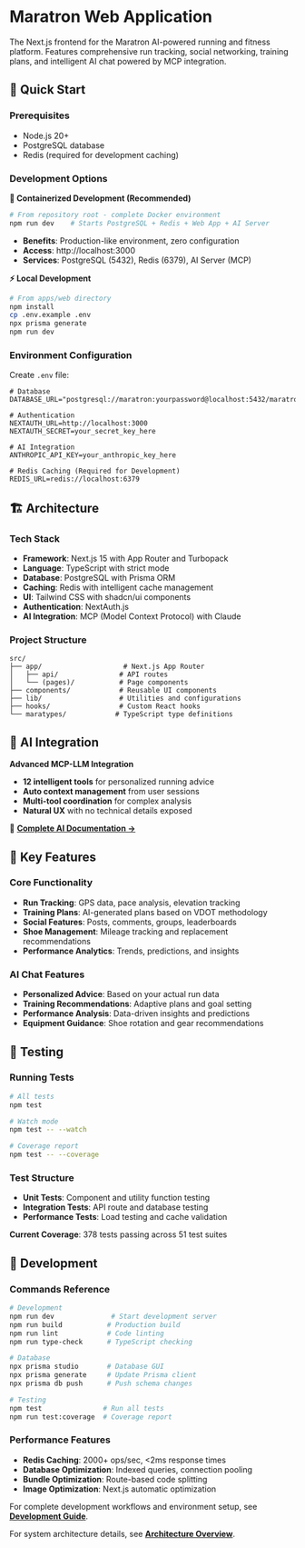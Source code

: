 # Maratron Web Application

The Next.js frontend for the Maratron AI-powered running and fitness platform. Features comprehensive run tracking, social networking, training plans, and intelligent AI chat powered by MCP integration.

## 🚀 Quick Start

### Prerequisites
- Node.js 20+
- PostgreSQL database
- Redis (required for development caching)

### Development Options

**🐳 Containerized Development (Recommended)**
```bash
# From repository root - complete Docker environment
npm run dev    # Starts PostgreSQL + Redis + Web App + AI Server
```
- **Benefits**: Production-like environment, zero configuration
- **Access**: http://localhost:3000
- **Services**: PostgreSQL (5432), Redis (6379), AI Server (MCP)

**⚡ Local Development**
```bash
# From apps/web directory
npm install
cp .env.example .env
npx prisma generate
npm run dev
```

### Environment Configuration

Create `.env` file:
```env
# Database
DATABASE_URL="postgresql://maratron:yourpassword@localhost:5432/maratrondb"

# Authentication  
NEXTAUTH_URL=http://localhost:3000
NEXTAUTH_SECRET=your_secret_key_here

# AI Integration
ANTHROPIC_API_KEY=your_anthropic_key_here

# Redis Caching (Required for Development)
REDIS_URL=redis://localhost:6379
```

## 🏗️ Architecture

### Tech Stack
- **Framework**: Next.js 15 with App Router and Turbopack
- **Language**: TypeScript with strict mode
- **Database**: PostgreSQL with Prisma ORM
- **Caching**: Redis with intelligent cache management
- **UI**: Tailwind CSS with shadcn/ui components
- **Authentication**: NextAuth.js
- **AI Integration**: MCP (Model Context Protocol) with Claude

### Project Structure
```
src/
├── app/                    # Next.js App Router
│   ├── api/               # API routes
│   └── (pages)/           # Page components
├── components/            # Reusable UI components
├── lib/                   # Utilities and configurations
├── hooks/                 # Custom React hooks
└── maratypes/            # TypeScript type definitions
```

## 🧠 AI Integration

**Advanced MCP-LLM Integration**
- **12 intelligent tools** for personalized running advice
- **Auto context management** from user sessions
- **Multi-tool coordination** for complex analysis
- **Natural UX** with no technical details exposed

📖 **[Complete AI Documentation →](../../docs/mcp-llm-integration.md)**

## 🎯 Key Features

### Core Functionality
- **Run Tracking**: GPS data, pace analysis, elevation tracking
- **Training Plans**: AI-generated plans based on VDOT methodology
- **Social Features**: Posts, comments, groups, leaderboards
- **Shoe Management**: Mileage tracking and replacement recommendations
- **Performance Analytics**: Trends, predictions, and insights

### AI Chat Features
- **Personalized Advice**: Based on your actual run data
- **Training Recommendations**: Adaptive plans and goal setting
- **Performance Analysis**: Data-driven insights and predictions
- **Equipment Guidance**: Shoe rotation and gear recommendations

## 🧪 Testing

### Running Tests
```bash
# All tests
npm test

# Watch mode
npm test -- --watch

# Coverage report
npm test -- --coverage
```

### Test Structure
- **Unit Tests**: Component and utility function testing
- **Integration Tests**: API route and database testing
- **Performance Tests**: Load testing and cache validation

**Current Coverage**: 378 tests passing across 51 test suites

## 🔧 Development

### Commands Reference
```bash
# Development
npm run dev              # Start development server
npm run build           # Production build
npm run lint            # Code linting
npm run type-check      # TypeScript checking

# Database
npx prisma studio       # Database GUI
npx prisma generate     # Update Prisma client
npx prisma db push      # Push schema changes

# Testing
npm test               # Run all tests
npm run test:coverage  # Coverage report
```

### Performance Features
- **Redis Caching**: 2000+ ops/sec, <2ms response times
- **Database Optimization**: Indexed queries, connection pooling
- **Bundle Optimization**: Route-based code splitting
- **Image Optimization**: Next.js automatic optimization

For complete development workflows and environment setup, see **[Development Guide](../../docs/development.md)**.

For system architecture details, see **[Architecture Overview](../../docs/architecture.md)**.